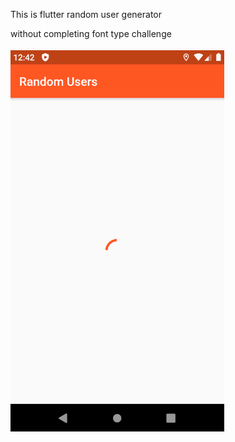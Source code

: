 This is flutter random user generator

without completing font type challenge


![Image](images/demo.gif?raw=true "Title")
